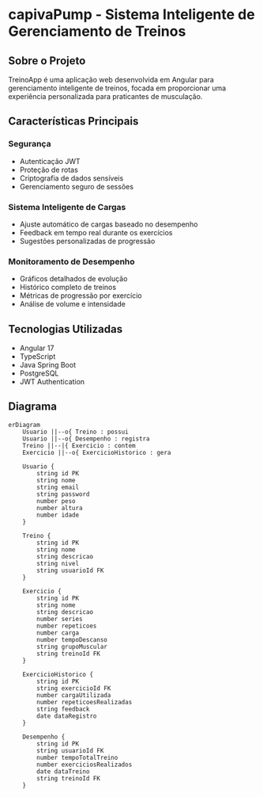 # capivaPump - Sistema Inteligente de Gerenciamento de Treinos

## Sobre o Projeto
TreinoApp é uma aplicação web desenvolvida em Angular para gerenciamento inteligente de treinos, focada em proporcionar uma experiência personalizada para praticantes de musculação.

## Características Principais

### Segurança
- Autenticação JWT
- Proteção de rotas
- Criptografia de dados sensíveis
- Gerenciamento seguro de sessões

### Sistema Inteligente de Cargas
- Ajuste automático de cargas baseado no desempenho
- Feedback em tempo real durante os exercícios
- Sugestões personalizadas de progressão

### Monitoramento de Desempenho
- Gráficos detalhados de evolução
- Histórico completo de treinos
- Métricas de progressão por exercício
- Análise de volume e intensidade

## Tecnologias Utilizadas
- Angular 17
- TypeScript
- Java Spring Boot
- PostgreSQL
- JWT Authentication

## Diagrama 
```mermaid
erDiagram
    Usuario ||--o{ Treino : possui
    Usuario ||--o{ Desempenho : registra
    Treino ||--|{ Exercicio : contem
    Exercicio ||--o{ ExercicioHistorico : gera
    
    Usuario {
        string id PK
        string nome
        string email
        string password
        number peso
        number altura
        number idade
    }

    Treino {
        string id PK
        string nome
        string descricao
        string nivel
        string usuarioId FK
    }

    Exercicio {
        string id PK
        string nome
        string descricao
        number series
        number repeticoes
        number carga
        number tempoDescanso
        string grupoMuscular
        string treinoId FK
    }

    ExercicioHistorico {
        string id PK
        string exercicioId FK
        number cargaUtilizada
        number repeticoesRealizadas
        string feedback
        date dataRegistro
    }

    Desempenho {
        string id PK
        string usuarioId FK
        number tempoTotalTreino
        number exerciciosRealizados
        date dataTreino
        string treinoId FK
    }

```


